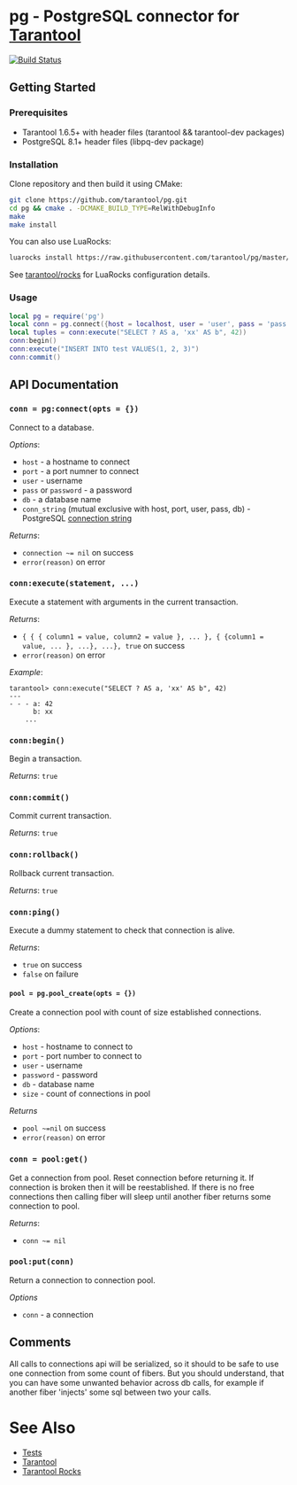 # pg - PostgreSQL connector for [Tarantool][]

[![Build Status](https://travis-ci.org/tarantool/pg.png?branch=master)](https://travis-ci.org/tarantool/pg)

## Getting Started

### Prerequisites

 * Tarantool 1.6.5+ with header files (tarantool && tarantool-dev packages)
 * PostgreSQL 8.1+ header files (libpq-dev package)

### Installation

Clone repository and then build it using CMake:

``` bash
git clone https://github.com/tarantool/pg.git
cd pg && cmake . -DCMAKE_BUILD_TYPE=RelWithDebugInfo
make
make install
```

You can also use LuaRocks:

``` bash
luarocks install https://raw.githubusercontent.com/tarantool/pg/master/pg-scm-1.rockspec --local
```

See [tarantool/rocks][TarantoolRocks] for LuaRocks configuration details.

### Usage

``` lua
local pg = require('pg')
local conn = pg.connect({host = localhost, user = 'user', pass = 'pass', db = 'db'})
local tuples = conn:execute("SELECT ? AS a, 'xx' AS b", 42))
conn:begin()
conn:execute("INSERT INTO test VALUES(1, 2, 3)")
conn:commit()
```

## API Documentation

### `conn = pg:connect(opts = {})`

Connect to a database.

*Options*:

 - `host` - a hostname to connect
 - `port` - a port numner to connect
 - `user` - username
 - `pass` or `password` - a password
 - `db` - a database name
 - `conn_string` (mutual exclusive with host, port, user, pass, db) - PostgreSQL
   [connection string][PQconnstring]

*Returns*:

 - `connection ~= nil` on success
 - `error(reason)` on error

### `conn:execute(statement, ...)`

Execute a statement with arguments in the current transaction.

*Returns*:
 - `{ { { column1 = value, column2 = value }, ... }, { {column1 = value, ... }, ...}, ...}, true` on success
 - `error(reason)` on error

*Example*:
```
tarantool> conn:execute("SELECT ? AS a, 'xx' AS b", 42)
---
- - - a: 42
      b: xx
    ...
```

### `conn:begin()`

Begin a transaction.

*Returns*: `true`

### `conn:commit()`

Commit current transaction.

*Returns*: `true`

### `conn:rollback()`

Rollback current transaction.

*Returns*: `true`

### `conn:ping()`

Execute a dummy statement to check that connection is alive.

*Returns*:

 - `true` on success
 - `false` on failure

#### `pool = pg.pool_create(opts = {})`

Create a connection pool with count of size established connections.

*Options*:

 - `host` - hostname to connect to
 - `port` - port number to connect to
 - `user` - username
 - `password` - password
 - `db` - database name
 - `size` - count of connections in pool

*Returns*

 - `pool ~=nil` on success
 - `error(reason)` on error

### `conn = pool:get()`

Get a connection from pool. Reset connection before returning it. If connection
is broken then it will be reestablished. If there is no free connections then
calling fiber will sleep until another fiber returns some connection to pool.

*Returns*:

 - `conn ~= nil`
 
### `pool:put(conn)`

Return a connection to connection pool.

*Options*

 - `conn` - a connection

## Comments

All calls to connections api will be serialized, so it should to be safe to
use one connection from some count of fibers. But you should understand,
that you can have some unwanted behavior across db calls, for example if
another fiber 'injects' some sql between two your calls.

# See Also

 * [Tests][]
 * [Tarantool][]
 * [Tarantool Rocks][TarantoolRocks]

[Tarantool]: http://github.com/tarantool/tarantool
[Tests]: https://github.com/tarantool/pg/tree/master/test
[PQconnstring]: http://www.postgresql.org/docs/9.4/static/libpq-connect.html#LIBPQ-CONNSTRING
[TarantoolRocks]: https://github.com/tarantool/rocks
